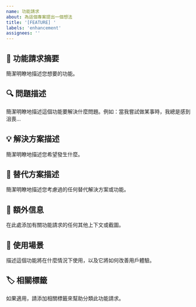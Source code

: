 ```yaml
---
name: 功能請求
about: 為這個專案提出一個想法
title: '[FEATURE] '
labels: 'enhancement'
assignees: ''
---
```


## 🚀 功能請求摘要

簡潔明瞭地描述您想要的功能。

## 🔍 問題描述

簡潔明瞭地描述這個功能要解決什麼問題。例如：當我嘗試做某事時，我總是感到沮喪...

## 💡 解決方案描述

簡潔明瞭地描述您希望發生什麼。

## 🔄 替代方案描述

簡潔明瞭地描述您考慮過的任何替代解決方案或功能。

## 📱 額外信息

在此處添加有關功能請求的任何其他上下文或截圖。

## 🎯 使用場景

描述這個功能將在什麼情況下使用，以及它將如何改善用戶體驗。

## 🏷️ 相關標籤

如果適用，請添加相關標籤來幫助分類此功能請求。
